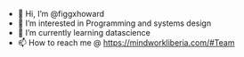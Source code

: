 - 👋 Hi, I’m @figgxhoward
- 👀 I’m interested in Programming and systems design
- 🌱 I’m currently learning datascience
- 📫 How to reach me @ https://mindworkliberia.com/#Team

<!---
figgxhoward/figgxhoward is a ✨ special ✨ repository because its `README.md` (this file) appears on your GitHub profile.
You can click the Preview link to take a look at your changes.
--->
